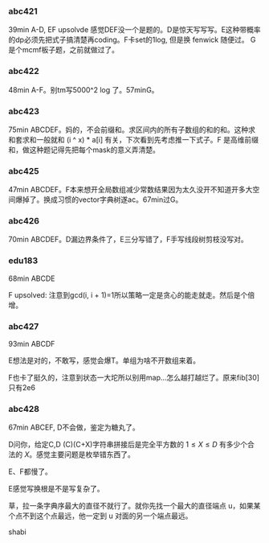 ### abc421

39min A-D, EF upsolvde 感觉DEF没一个是题的。D是惊天写写写。E这种带概率的dp必须先把式子搞清楚再coding。F卡set的1log, 但是换 fenwick 随便过。 G是个mcmf板子题，之前就做过了。


### abc422

48min A-F。别tm写5000^2 log 了。57minG。


### abc423

75min ABCDEF。妈的，不会前缀和。求区间内的所有子数组的和的和。这种求和套求和一般就和 (i ^ x) * a[i] 有关，下次看到先考虑推一下式子。F 是高维前缀和，做这种题记得先把每个mask的意义弄清楚。



### abc425

47min ABCDEF。F本来想开全局数组减少常数结果因为太久没开不知道开多大空间爆掉了。换成习惯的vector字典树遂ac。67min过G。



### abc426

70min ABCDEF。D漏边界条件了，E三分写错了，F手写线段树剪枝没写对。



### edu183

68min ABCDE

F upsolved: 注意到gcd(i, i + 1)=1所以策略一定是贪心的能走就走。然后是个倍增。



### abc427

93min ABCDF

E想法是对的，不敢写，感觉会爆T。单组为啥不开数组来着。

F也卡了挺久的，注意到状态一大坨所以别用map...怎么越打越烂了。原来fib[30]只有2e6



### abc428 

67min ABCEF, D不会做，鉴定为糖丸了。

D问你，给定C,D (C)(C+X)字符串拼接后是完全平方数的 $1 \le X \le D$ 有多少个合法的 $X$。感觉主要问题是枚举错东西了。



E、F都慢了。

E感觉写换根是不是写复杂了。

草，拉一条字典序最大的直径不就行了。就你先找一个最大的直径端点 u，如果某个点不到这个点最远，他一定到 u 对面的另一个端点最远。

shabi



